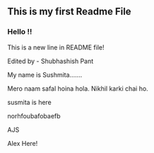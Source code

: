 ## This is my first Readme File

### Hello !!

This is a new line in README file!


Edited by - Shubhashish Pant

My name is Sushmita.......

Mero naam safal hoina hola.
Nikhil karki chai ho.

susmita is here


norhfoubafobaefb

AJS

Alex Here!
